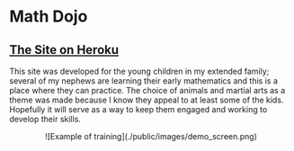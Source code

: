 # Math Dojo

## [The Site on Heroku](https://warm-badlands-54373.herokuapp.com/math-dojo.html) 

This site was developed for the young children in my extended family; several of my nephews are learning their early mathematics and this is a place where they can practice.  The choice of animals and martial arts as a theme was made because I know they appeal to at least some of the kids.  Hopefully it will serve as a way to keep them engaged and working to develop their skills.  

<p align="center">
![Example of training](./public/images/demo_screen.png)
<p>